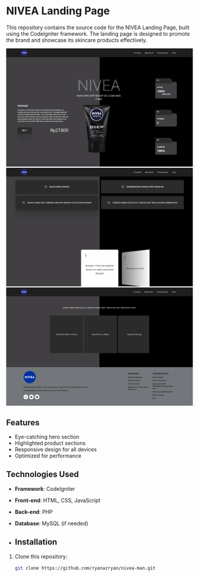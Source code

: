 # NIVEA Landing Page

This repository contains the source code for the NIVEA Landing Page, built using the CodeIgniter framework. The landing page is designed to promote the brand and showcase its skincare products effectively.


![Landing Page UI](https://github.com/ryanazryan/nivea-man/blob/main/assets/images/ui.png?raw=true)
![Landing Page UI](https://github.com/ryanazryan/nivea-man/blob/main/assets/images/ui2.png?raw=true)
![Landing Page UI](https://github.com/ryanazryan/nivea-man/blob/main/assets/images/ui3.png?raw=true)

## Features
- Eye-catching hero section
- Highlighted product sections
- Responsive design for all devices
- Optimized for performance

## Technologies Used
- **Framework**: CodeIgniter
- **Front-end**: HTML, CSS, JavaScript
- **Back-end**: PHP
- **Database**: MySQL (if needed)

- ## Installation
1. Clone this repository:
   ```bash
   git clone https://github.com/ryanazryan/nivea-man.git
